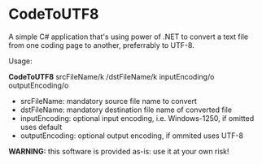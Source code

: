 # CodeToUTF8

A simple C# application that's using power of .NET to convert a text file from one coding page to another, preferrably to UTF-8.


Usage:

**CodeToUTF8** srcFileName/k /dstFileName/k inputEncoding/o outputEncoding/o

 - srcFileName: mandatory source file name to convert
 - dstFileName: mandatory destination file name of converted file
 - inputEncoding: optional input encoding, i.e. Windows-1250, if omitted uses default
 - outputEncoding: optional output encoding, if ommited uses UTF-8


**WARNING:** this software is provided as-is: use it at your own risk!
